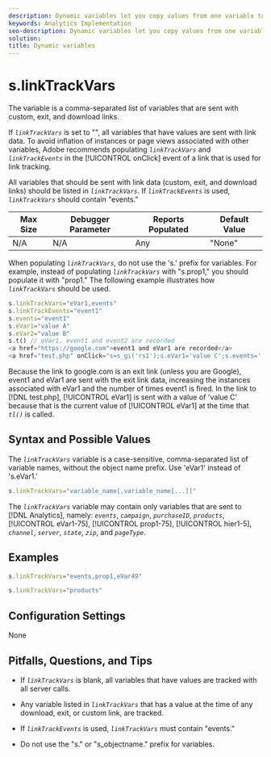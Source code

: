 ```yaml
---
description: Dynamic variables let you copy values from one variable to another without typing the full values multiple times in the image requests on your site.
keywords: Analytics Implementation
seo-description: Dynamic variables let you copy values from one variable to another without typing the full values multiple times in the image requests on your site.
solution: 
title: Dynamic variables
---
```


# s.linkTrackVars

The  variable is a comma-separated list of variables that are sent with custom, exit, and download links.

If *`linkTrackVars`* is set to "", all variables that have values are sent with link data. To avoid inflation of instances or page views associated with other variables, Adobe recommends populating *`linkTrackVars`* and *`linkTrackEvents`* in the [!UICONTROL onClick] event of a link that is used for link tracking.

All variables that should be sent with link data (custom, exit, and download links) should be listed in *`linkTrackVars`*. If *`linkTrackEvents`* is used, *`linkTrackVars`* should contain "events." 

|  Max Size  | Debugger Parameter  | Reports Populated  | Default Value  |
|---|---|---|---|
|  N/A  | N/A  | Any  | "None"  |

When populating *`linkTrackVars`*, do not use the 's.' prefix for variables. For example, instead of populating *`linkTrackVars`* with "s.prop1," you should populate it with "prop1." The following example illustrates how *`linkTrackVars`* should be used.

```js
s.linkTrackVars="eVar1,events" 
s.linkTrackEvents="event1" 
s.events="event1" 
s.eVar1="value A" 
s.eVar2="value B" 
s.t() // eVar1, event1 and event2 are recorded 
<a href="https://google.com">event1 and eVar1 are recorded</a> 
<a href="test.php" onClick="s=s_gi('rs1');s.eVar1='value C';s.events='';s.tl(this,'o')">eVar1 is recorded</a> 

```

Because the link to google.com is an exit link (unless you are Google), event1 and eVar1 are sent with the exit link data, increasing the instances associated with eVar1 and the number of times event1 is fired. In the link to [!DNL test.php], [!UICONTROL eVar1] is sent with a value of 'value C' because that is the current value of [!UICONTROL eVar1] at the time that *`tl()`* is called.

## Syntax and Possible Values

The *`linkTrackVars`* variable is a case-sensitive, comma-separated list of variable names, without the object name prefix. Use 'eVar1' instead of 's.eVar1.'

```js
s.linkTrackVars="variable_name[,variable_name[...]]"
```

The *`linkTrackVars`* variable may contain only variables that are sent to [!DNL Analytics], namely: *`events`*, *`campaign`*, *`purchaseID`*, *`products`*, [!UICONTROL eVar1-75], [!UICONTROL prop1-75], [!UICONTROL hier1-5], *`channel`*, *`server`*, *`state`*, *`zip`*, and *`pageType`*.

## Examples

```js
s.linkTrackVars="events,prop1,eVar49"
```

```js
s.linkTrackVars="products"
```

## Configuration Settings

None

## Pitfalls, Questions, and Tips

* If *`linkTrackVars`* is blank, all variables that have values are tracked with all server calls.
* Any variable listed in *`linkTrackVars`* that has a value at the time of any download, exit, or custom link, are tracked.
* If *`linkTrackEvents`* is used, *`linkTrackVars`* must contain "events." 

* Do not use the "s." or "s_objectname." prefix for variables.